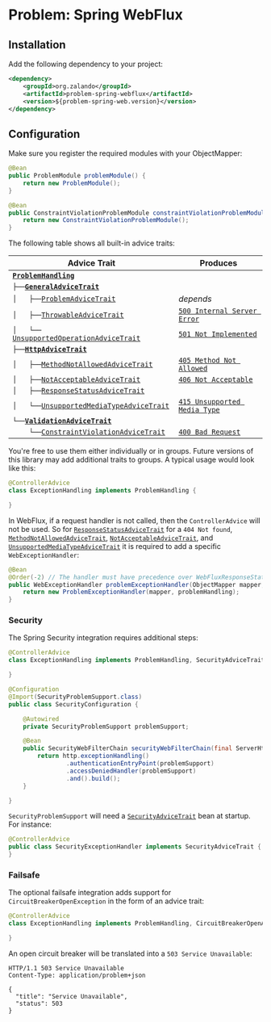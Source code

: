 # Problem: Spring WebFlux

## Installation

Add the following dependency to your project:

```xml
<dependency>
    <groupId>org.zalando</groupId>
    <artifactId>problem-spring-webflux</artifactId>
    <version>${problem-spring-web.version}</version>
</dependency>
```

## Configuration

Make sure you register the required modules with your ObjectMapper:

```java
@Bean
public ProblemModule problemModule() {
    return new ProblemModule();
}

@Bean
public ConstraintViolationProblemModule constraintViolationProblemModule() {
    return new ConstraintViolationProblemModule();
}
```

The following table shows all built-in advice traits:

| Advice Trait                                                                                                                                                       | Produces                                                  |
|--------------------------------------------------------------------------------------------------------------------------------------------------------------------|-----------------------------------------------------------|
| [**`ProblemHandling`**](src/main/java/org/zalando/problem/spring/webflux/advice/ProblemHandling.java)                                                                  |                                                           |
| `├──`[**`GeneralAdviceTrait`**](src/main/java/org/zalando/problem/spring/webflux/advice/general/GeneralAdviceTrait.java)                                               |                                                           |
| `│   ├──`[`ProblemAdviceTrait`](src/main/java/org/zalando/problem/spring/webflux/advice/general/ProblemAdviceTrait.java)                                               | *depends*                                                 |
| `│   ├──`[`ThrowableAdviceTrait`](src/main/java/org/zalando/problem/spring/webflux/advice/general/ThrowableAdviceTrait.java)                                           | [`500 Internal Server Error`](https://httpstatus.es/500)  |
| `│   └──`[ `UnsupportedOperationAdviceTrait`](src/main/java/org/zalando/problem/spring/webflux/advice/general/UnsupportedOperationAdviceTrait.java)                    | [`501 Not Implemented`](https://httpstatus.es/501)        |
| `├──`[**`HttpAdviceTrait`**](src/main/java/org/zalando/problem/spring/webflux/advice/http/HttpAdviceTrait.java)                                                        |                                                           |
| `│   ├──`[`MethodNotAllowedAdviceTrait`](src/main/java/org/zalando/problem/spring/webflux/advice/http/MethodNotAllowedAdviceTrait.java)                                | [`405 Method Not Allowed`](https://httpstatus.es/405)     |
| `│   ├──`[`NotAcceptableAdviceTrait`](src/main/java/org/zalando/problem/spring/webflux/advice/http/NotAcceptableAdviceTrait.java)                                      | [`406 Not Acceptable`](https://httpstatus.es/406)         |
| `│   ├──`[`ResponseStatusAdviceTrait`](src/main/java/org/zalando/problem/spring/webflux/advice/http/ResponseStatusAdviceTrait.java)                                    |                                                           |
| `│   └──`[`UnsupportedMediaTypeAdviceTrait`](src/main/java/org/zalando/problem/spring/webflux/advice/http/UnsupportedMediaTypeAdviceTrait.java)                        | [`415 Unsupported Media Type`](https://httpstatus.es/415) |
| `└──`[**`ValidationAdviceTrait`**](src/main/java/org/zalando/problem/spring/webflux/advice/validation/ValidationAdviceTrait.java)                                      |                                                           |
| `    └──`[`ConstraintViolationAdviceTrait`](src/main/java/org/zalando/problem/spring/webflux/advice/validation/ConstraintViolationAdviceTrait.java)                    | [`400 Bad Request`](https://httpstatus.es/400)            |

You're free to use them either individually or in groups. Future versions of this library may add additional traits to groups. A typical usage would look like this:

```java
@ControllerAdvice
class ExceptionHandling implements ProblemHandling {

}
```

In WebFlux, if a request handler is not called, then the `ControllerAdvice` will not be used. So for
[`ResponseStatusAdviceTrait`](src/main/java/org/zalando/problem/spring/webflux/advice/http/ResponseStatusAdviceTrait.java) for a `404 Not found`, 
[`MethodNotAllowedAdviceTrait`](src/main/java/org/zalando/problem/spring/webflux/advice/http/MethodNotAllowedAdviceTrait.java), 
[`NotAcceptableAdviceTrait`](src/main/java/org/zalando/problem/spring/webflux/advice/http/NotAcceptableAdviceTrait.java), 
and [`UnsupportedMediaTypeAdviceTrait`](src/main/java/org/zalando/problem/spring/webflux/advice/http/UnsupportedMediaTypeAdviceTrait.java)
it is required to add a specific `WebExceptionHandler`:

```java
@Bean
@Order(-2) // The handler must have precedence over WebFluxResponseStatusExceptionHandler and Spring Boot's ErrorWebExceptionHandler
public WebExceptionHandler problemExceptionHandler(ObjectMapper mapper, ProblemHandling problemHandling) {
    return new ProblemExceptionHandler(mapper, problemHandling);
}
```

### Security

The Spring Security integration requires additional steps:

```java
@ControllerAdvice
class ExceptionHandling implements ProblemHandling, SecurityAdviceTrait {

}
```

```java
@Configuration
@Import(SecurityProblemSupport.class)
public class SecurityConfiguration {

    @Autowired
    private SecurityProblemSupport problemSupport;

    @Bean
    public SecurityWebFilterChain securityWebFilterChain(final ServerHttpSecurity http) {
        return http.exceptionHandling()
                .authenticationEntryPoint(problemSupport)
                .accessDeniedHandler(problemSupport)
                .and().build();
    }

}
```

`SecurityProblemSupport` will need a [`SecurityAdviceTrait`](src/main/java/org/zalando/problem/spring/webflux/advice/security/SecurityAdviceTrait.java) bean at startup. For instance:

```java
@ControllerAdvice
public class SecurityExceptionHandler implements SecurityAdviceTrait {
}
```

### Failsafe

The optional failsafe integration adds support for `CircuitBreakerOpenException` in the form of an advice trait:

```java
@ControllerAdvice
class ExceptionHandling implements ProblemHandling, CircuitBreakerOpenAdviceTrait {

}
```

An open circuit breaker will be translated into a `503 Service Unavailable`:

```http
HTTP/1.1 503 Service Unavailable
Content-Type: application/problem+json

{
  "title": "Service Unavailable",
  "status": 503
}
```
